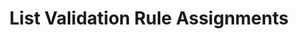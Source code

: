 ---
title: List Validation Rule Assignments
type: endpoint
category: 639ba2628407100061f5faac
slug: list-validation-rule-assignments
parentDoc: 639ba2658407100061f5fabb
hidden: false
order: 8
---